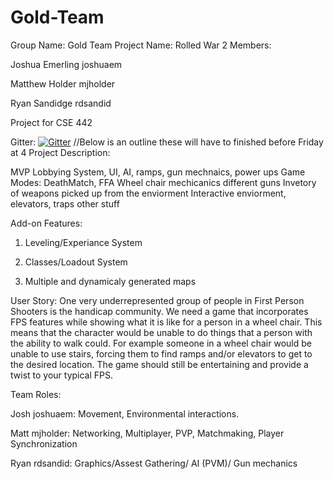 # Gold-Team
Group Name: Gold Team
Project Name: Rolled War 2
Members:

Joshua Emerling joshuaem

Matthew Holder  mjholder

Ryan Sandidge rdsandid

Project for CSE 442

Gitter: [![Gitter](https://badges.gitter.im/Join%20Chat.svg)](https://gitter.im/Gold_Team/Lobby?utm_source=badge&utm_medium=badge&utm_campaign=pr-badge&utm_content=badge)
//Below is an outline these will have to finished before Friday at 4
Project Description:

MVP
Lobbying System, UI, AI, ramps, gun mechnaics, power ups
Game Modes: DeathMatch, FFA
Wheel chair mechicanics different guns
Invetory of weapons picked up from the enviorment
Interactive enviorment, elevators, traps other stuff

Add-on Features:

  1. Leveling/Experiance System
  
  2. Classes/Loadout System

  3. Multiple and dynamicaly generated maps
  
User Story:
  One very underrepresented group of people in First Person Shooters is the handicap community. We need a game that incorporates FPS features while showing what it is like for a person in a wheel chair. This means that the character would be unable to do things that a person with the ability to walk could. For example someone in a wheel chair would be unable to use stairs, forcing them to find ramps and/or elevators to get to the desired location. The game should still be entertaining and provide a twist to your typical FPS.

Team Roles:

  Josh joshuaem: Movement, Environmental interactions.
  
  Matt mjholder: Networking, Multiplayer, PVP, Matchmaking, Player Synchronization
  
  Ryan rdsandid: Graphics/Assest Gathering/ AI (PVM)/ Gun mechanics


